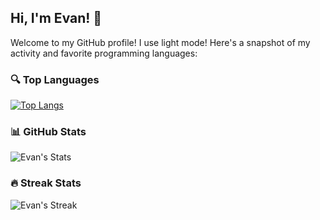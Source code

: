 ## Hi, I'm Evan! 👋

Welcome to my GitHub profile! I use light mode! Here's a snapshot of my activity and favorite programming languages:

### 🔍 Top Languages
[![Top Langs](https://github-readme-stats.vercel.app/api/top-langs/?username=EvanJYHe&show_icons=true)](https://github.com/EvanJYHe/github-readme-stats)

### 📊 GitHub Stats
![Evan's Stats](https://github-readme-stats.vercel.app/api?username=EvanJYHe&show_icons=true&theme=transparent)

### 🔥 Streak Stats
![Evan's Streak](https://github-readme-streak-stats.herokuapp.com/?user=EvanJYHe&theme=transparent&hide_border=true)

